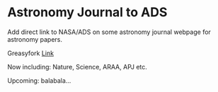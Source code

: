 # Astronomy Journal to ADS
Add direct link to NASA/ADS on some astronomy journal webpage for astronomy papers.

Greasyfork [Link](https://greasyfork.org/zh-CN/scripts/400529)

Now including:
Nature, Science, ARAA, APJ etc.

Upcoming:
balabala…

